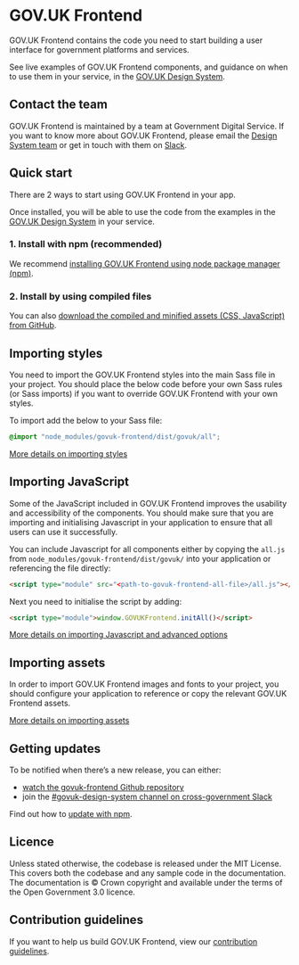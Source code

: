 # GOV.UK Frontend

GOV.UK Frontend contains the code you need to start building a user interface
for government platforms and services.

See live examples of GOV.UK Frontend components, and guidance on when to use
them in your service, in the [GOV.UK Design System](https://www.gov.uk/design-system).

## Contact the team

GOV.UK Frontend is maintained by a team at Government Digital Service. If you want to know more about GOV.UK Frontend, please email the [Design System
team](mailto:govuk-design-system-support@digital.cabinet-office.gov.uk) or get in touch with them on [Slack](https://ukgovernmentdigital.slack.com/messages/govuk-design-system).

## Quick start

There are 2 ways to start using GOV.UK Frontend in your app.

Once installed, you will be able to use the code from the examples in the
[GOV.UK Design System](https://www.gov.uk/design-system) in your service.

### 1. Install with npm (recommended)

We recommend [installing GOV.UK Frontend using node package manager
(npm)](https://frontend.design-system.service.gov.uk/installing-with-npm/).

### 2. Install by using compiled files

You can also [download the compiled and minified assets (CSS, JavaScript) from
GitHub](https://frontend.design-system.service.gov.uk/installing-from-dist/).

## Importing styles

You need to import the GOV.UK Frontend styles into the main Sass file in your
project. You should place the below code before your own Sass rules (or Sass
imports) if you want to override GOV.UK Frontend with your own styles.

To import add the below to your Sass file:

```scss
@import "node_modules/govuk-frontend/dist/govuk/all";
```

[More details on importing styles](https://frontend.design-system.service.gov.uk/importing-css-assets-and-javascript/#css)

## Importing JavaScript

Some of the JavaScript included in GOV.UK Frontend improves the usability and
accessibility of the components. You should make sure that you are importing and
initialising Javascript in your application to ensure that all users can use it successfully.

You can include Javascript for all components either by copying the `all.js` from `node_modules/govuk-frontend/dist/govuk/` into your application or referencing the file directly:

```html
<script type="module" src="<path-to-govuk-frontend-all-file>/all.js"></script>
```

Next you need to initialise the script by adding:

```html
<script type="module">window.GOVUKFrontend.initAll()</script>
```

[More details on importing Javascript and advanced options](https://frontend.design-system.service.gov.uk/importing-css-assets-and-javascript/#javascript)

## Importing assets

In order to import GOV.UK Frontend images and fonts to your project, you should configure your application to reference or copy the relevant GOV.UK Frontend assets.

[More details on importing assets](https://frontend.design-system.service.gov.uk/importing-css-assets-and-javascript/#font-and-image-assets)

## Getting updates

To be notified when there’s a new release, you can either:

- [watch the govuk-frontend Github repository](https://help.github.com/en/articles/watching-and-unwatching-repositories)
- join the [#govuk-design-system channel on cross-government Slack](https://ukgovernmentdigital.slack.com/app_redirect?channel=govuk-design-system)

Find out how to [update with npm](https://frontend.design-system.service.gov.uk/updating-with-npm/).

## Licence

Unless stated otherwise, the codebase is released under the MIT License. This
covers both the codebase and any sample code in the documentation. The
documentation is &copy; Crown copyright and available under the terms of the
Open Government 3.0 licence.

## Contribution guidelines

If you want to help us build GOV.UK Frontend, view our [contribution guidelines](/CONTRIBUTING.md).
